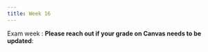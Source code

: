 ```yaml
---
title: Week 16
---
```


Exam week
: **Please reach out if your grade on Canvas needs to be updated**: 

